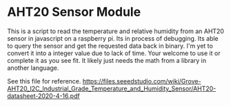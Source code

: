<h1> AHT20 Sensor Module </h1>

This is a script to read the temperature and relative humidity from an AHT20 sensor in javascript on a raspberry pi. Its in process of debugging. Its able to query the sensor and get the requested data back in binary. I'm yet to convert it into a integer value due to lack of time. Your welcome to use it or complete it as you see fit. It likely just needs the math from a library in another language.

See this file for reference.
https://files.seeedstudio.com/wiki/Grove-AHT20_I2C_Industrial_Grade_Temperature_and_Humidity_Sensor/AHT20-datasheet-2020-4-16.pdf
